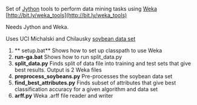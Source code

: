 Set of [Jython](http://www.jython.org/) tools to perform data mining tasks using [Weka](http://www.cs.waikato.ac.nz/ml/weka/)
[http://bit.ly/weka_tools](http://bit.ly/weka_tools)

Needs Jython and Weka.

Uses UCI Michalski and Chilausky [soybean data set](http://archive.ics.uci.edu/ml/machine-learning-databases/soybean/ "soybean data")

1. ** setup.bat** Shows how to set up classpath to use Weka
2. **run-ga.bat** Shows how to run split_data.py
3. **split_data.py**  Finds split of data file into training and test sets that give best results. Output is 2 Weka files
4. **preprocess_soybeans.py** Pre-processes the soybean data set
5. **find_best_attributes.py** Finds subset of attributes that give best classification accuracy for a given algorithm and data set
6. **arff.py** Weka .arff file reader and writer

